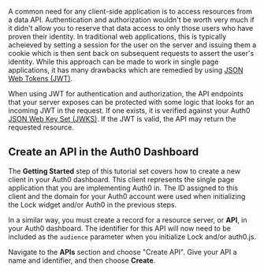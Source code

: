 A common need for any client-side application is to access resources from a data API. Authentication and authorization wouldn't be worth very much if it didn't allow you to reserve that data access to only those users who have proven their identity. In traditional web applications, this is typically acheieved by setting a session for the user on the server and issuing them a cookie which is then sent back on subsequent requests to assert the user's identity. While this approach can be made to work in single page applications, it has many drawbacks which are remedied by using [JSON Web Tokens (JWT)](https://jwt.io).

When using JWT for authentication and authorization, the API endpoints that your server exposes can be protected with some logic that looks for an incoming JWT in the request. If one exists, it is verified against your Auth0 [JSON Web Key Set (JWKS)](). If the JWT is valid, the API may return the requested resource.

## Create an API in the Auth0 Dashboard

The **Getting Started** step of this tutorial set covers how to create a new client in your Auth0 dashboard. This client represents the single page application that you are implementing Auth0 in. The ID assigned to this client and the domain for your Auth0 account were used when initializing the Lock widget and/or Auth0 in the previous steps.

In a similar way, you must create a record for a resource server, or **API**, in your Auth0 dashboard. The identifier for this API will now need to be included as the `audience` parameter when you initialize Lock and/or auth0.js.

Navigate to the **APIs** section and choose "Create API". Give your API a name and identifier, and then choose **Create**.